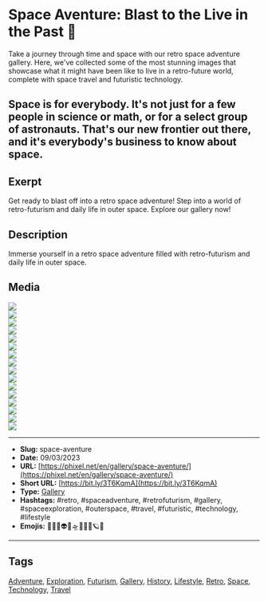 # Space Aventure: Blast to the Live in the Past 🚀
Take a journey through time and space with our retro space adventure gallery. Here, we've collected some of the most stunning images that showcase what it might have been like to live in a retro-future world, complete with space travel and futuristic technology.

Space is for everybody. It's not just for a few people in science or math, or for a select group of astronauts. That's our new frontier out there, and it's everybody's business to know about space.
------------
## Exerpt
Get ready to blast off into a retro space adventure! Step into a world of retro-futurism and daily life in outer space. Explore our gallery now!
## Description
Immerse yourself in a retro space adventure filled with retro-futurism and daily life in outer space.
## Media
<img src="media/5b758754/space-aventure-working-conundrum.jpg" loading="lazy"><br>
<img src="media/656e7778/space-aventure-watching-tv.jpg" loading="lazy"><br>
<img src="media/f46331ca/space-aventure-the-journey-begins.jpg" loading="lazy"><br>
<img src="media/599c8599/space-aventure-the-cosmic-dance.jpg" loading="lazy"><br>
<img src="media/54c58f84/space-aventure-my-beloved-spaceship.jpg" loading="lazy"><br>
<img src="media/aeb6326f/space-aventure-my-alien-companion.jpg" loading="lazy"><br>
<img src="media/777ac46d/space-aventure-lost-in-a-book.jpg" loading="lazy"><br>
<img src="media/a5c23664/space-aventure-looking-through-the-window.jpg" loading="lazy"><br>
<img src="media/b08c85b0/space-aventure-laundry-day.jpg" loading="lazy"><br>
<img src="media/f932bc3d/space-aventure-just-gardening.jpg" loading="lazy"><br>
<img src="media/45f659b9/space-aventure-in-deep-thought.jpg" loading="lazy"><br>
<img src="media/31d7702a/space-aventure-exercise-in-zero-g.jpg" loading="lazy"><br>
<img src="media/a6e2e2c6/space-aventure-disguised-family.jpg" loading="lazy"><br>
<img src="media/91cae52d/space-aventure-cozy-dreams.jpg" loading="lazy"><br>
<img src="media/5a700e54/space-aventure-cosmic-lawnmower.jpg" loading="lazy"><br>
<img src="media/bc78dfd4/space-aventure-breakfastzzzz.jpg" loading="lazy"><br>

------------
- **Slug:** space-aventure
- **Date:** 09/03/2023
- **URL:** [https://phixel.net/en/gallery/space-aventure/](https://phixel.net/en/gallery/space-aventure/)
- **Short URL:** [https://bit.ly/3T6KqmA](https://bit.ly/3T6KqmA)
- **Type:** [Gallery](#gallery)
- **Hashtags:** #retro, #spaceadventure, #retrofuturism, #gallery, #spaceexploration, #outerspace, #travel, #futuristic, #technology, #lifestyle
- **Emojis:** 🚀👨‍🚀👽🌌🛸🔭✨🌠🪐🌟

------------
## Tags
[Adventure](#adventure), [Exploration](#exploration), [Futurism](#futurism), [Gallery](#gallery), [History](#history), [Lifestyle](#lifestyle), [Retro](#retro), [Space](#space), [Technology](#technology), [Travel](#travel)
